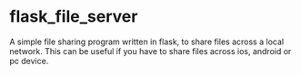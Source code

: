 # flask_file_server
A simple file sharing program written in flask, to share files across a local network. 
This can be useful if you have to share files across ios, android or pc device.
